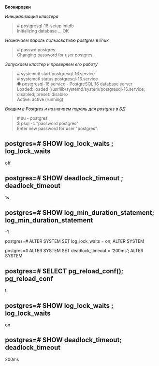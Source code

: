 **Блокировки**  
  
*Инициализация кластера*  
> \# postgresql-16-setup initdb  
> Initializing database ... OK  
  
*Назначаем пароль пользователю postgres в linux*  
> \# passwd postgres  
> Changing password for user postgres.  
  
*Запускаем кластер и проверяем его работу*  
> \# systemctl start postgresql-16.service  
> \# systemctl status postgresql-16.service  
> ● postgresql-16.service - PostgreSQL 16 database server  
> Loaded: loaded (/usr/lib/systemd/system/postgresql-16.service; disabled; preset: disable>  
> Active: active (running)  
  
*Входим в Postgres и назначаем пароль для postgres в БД*  
> \# su - postgres  
> $ psql -c "password postgres"  
> Enter new password for user "postgres":  
  
postgres=# SHOW log_lock_waits ;
 log_lock_waits 
----------------
 off

postgres=# SHOW deadlock_timeout ;
 deadlock_timeout 
------------------
 1s

postgres=# SHOW  log_min_duration_statement;
 log_min_duration_statement 
----------------------------
 -1

postgres=# ALTER SYSTEM SET log_lock_waits = on;
ALTER SYSTEM

postgres=# ALTER SYSTEM SET deadlock_timeout = '200ms';
ALTER SYSTEM

postgres=# SELECT pg_reload_conf();
 pg_reload_conf 
----------------
 t

postgres=# SHOW log_lock_waits ;
 log_lock_waits 
----------------
 on

postgres=# SHOW deadlock_timeout;
 deadlock_timeout 
------------------
 200ms
 
